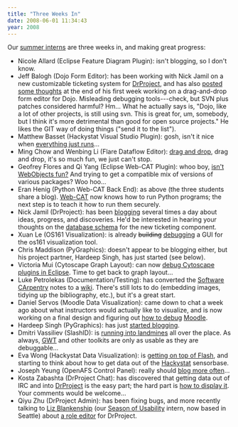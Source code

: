 ```yaml
---
title: "Three Weeks In"
date: 2008-06-01 11:34:43
year: 2008
---
```

Our <a href="https://stanley.cdf.toronto.edu/drproject/csc49x/2008summer">summer interns</a> are three weeks in, and making great progress:
<ul>
	<li>Nicole Allard (Eclipse Feature Diagram Plugin): isn't blogging, so I don't know.</li>
	<li>Jeff Balogh (Dojo Form Editor): has been working with Nick Jamil on a new customizable ticketing system for <a href="http://www.drproject.org">DrProject</a>, and has also <a href="http://dojotoolkit.org/2008/05/31/soc-week-1-semi-random-thoughts">posted some thoughts</a> at the end of his first week working on a drag-and-drop form editor for Dojo. Misleading debugging tools---check, but SVN plus patches considered harmful? Hm... What he actually says is, "Dojo, like a lot of other projects, is still using svn. This is great for, um, somebody, but I think it's more detrimental than good for open source projects." He likes the GIT way of doing things ("send it to the list").</li>
	<li>Matthew Basset (Hackystat Visual Studio Plugin): gosh, isn't it nice when <a href="http://mbasset.wordpress.com/2008/05/29/isnt-it-cool-how-sometimes-things-just-work/">everything just runs</a>...</li>
	<li>Ming Chow and Wenbing Li (Flare Dataflow Editor): <a href="http://pipe3f.wordpress.com/2008/05/24/dragging-my-way-to-the-bank/">drag and drop</a>, drag and drop, it's so much fun, we just can't stop.</li>
	<li>Geofrey Flores and Qi Yang (Eclipse Web-CAT Plugin): whoo boy, <a href="http://summerwebcat.wordpress.com/2008/05/30/how-i-learned-to-stop-worrying-and-love-eclipse/">isn't WebObjects fun?</a>  And trying to get a compatible mix of versions of various packages?  Woo hoo...</li>
	<li>Eran Henig (Python Web-CAT Back End): as above (the three students share a blog).  <a href="http://web-cat.cs.vt.edu/">Web-CAT</a> now knows how to run Python programs; the next step is to teach it how to run them securely.</li>
	<li>Nick Jamil (DrProject): has been <a href="http://nickjamil.livejournal.com/6837.html">blogging</a> several times a day about ideas, progress, and discoveries.  He'd be interested in hearing your thoughts on the <a href="http://nickjamil.livejournal.com/6042.html">database schema</a> for the new ticketing component.</li>
	<li>Xuan Le (OS161 Visualization): is already <strike>building</strike> <a href="http://os161viz.blogspot.com/2008/05/week-3.html">debugging</a> a GUI for the os161 visualization tool.</li>
	<li>Chris Maddison (PyGraphics): doesn't appear to be blogging either, but his project partner, Hardeep Singh, has just started (see below).</li>
	<li>Victoria Mui (Cytoscape Graph Layout): can now <a href="http://idea021.wordpress.com/2008/05/28/up-and-running/">debug Cytoscape plugins in Eclipse</a>.  Time to get back to graph layout...</li>
	<li>Luke Petrolekas (Documentation/Testing): has converted the <a href="http://swc.scipy.org">Software CArpentry</a> notes to a <a href="http://swc.scipy.org/drp/swc/wiki/intro">wiki</a>.  There's still lots to do (embedding images, tidying up the bibliography, etc.), but it's a great start.</li>
	<li>Daniel Servos (Moodle Data Visualization): came down to chat a week ago about what instructors would actually like to visualize, and is now working on a final design and figuring out <a href="http://hackerdan.com/programing/debugging-moodle/">how to debug</a> <a href="http://www.moodle.org">Moodle</a>.</li>
	<li>Hardeep Singh (PyGraphics): has just <a href="http://www.theootz.com/blog/36-blog/48-fun-with-threads-and-wingide-plus-a-little-intro.html">started blogging</a>.</li>
	<li>Dmitri Vassiliev (SlashID): is <a href="http://slashid.wordpress.com/2008/05/29/the-three-stooges/">running into landmines</a> all over the place.  As always, <a href="http://code.google.com/webtoolkit/">GWT</a> and other toolkits are only as usable as they are debuggable...</li>
	<li>Eva Wong (Hackystat Data Visualization): is <a href="http://iwa-wong.livejournal.com/1281.html">getting on top of Flash</a>, and starting to think about how to get data out of the <a href="http://csdl.ics.hawaii.edu/Research/Hackystat/">Hackystat</a> sensorbase.</li>
	<li>Joseph Yeung (OpenAFS Control Panel): really should <a href="http://openafsmmc.wordpress.com/2008/05/20/openafs-kerberos-best-pratices-workshop/">blog more often</a>...</li>
	<li>Kosta Zabashta (DrProject Chat): has discovered that getting data out of IRC and into <a href="http://www.drproject.org">DrProject</a> is the easy part; the hard part is <a href="http://drprojectirc.wordpress.com/2008/05/30/drproject-chat-log-interface/">how to display it</a>.  Your comments would be welcome...</li>
	<li>Qiyu Zhu (DrProject Admin): has been fixing bugs, and more recently talking to <a href="http://www.lizblankenship.com/">Liz Blankenship</a> (our <a href="http://season.openusability.org/">Season of Usability</a> intern, now based in Seattle) about <a href="http://qzdrproject.wordpress.com/2008/05/30/ui-ideas-for-managing-roles-and-capabilities/">a role editor</a> for DrProject.</li>
</ul>
